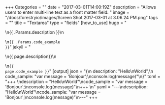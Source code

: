+++
Categories = ""
date = "2017-03-01T14:00:19Z"
description = "Allows users to enter multi-line text as a front matter field. "
image = "/docs/forestryio/images/Screen Shot 2017-03-01 at 3.06.24 PM.png"
tags = ""
title = "Textarea"
type = "fields"
[how_to_use]
hugo = "<p>\n{{ .Params.description }}\n</p>\n<code>{{ .Params.code_example }}</code>"
jekyll = "<p>\n{{ page.description}}\n</p>\n<code>{{ page.code_example }}</code>"
[output]
json = "{\n  description: \"Hello\\nWorld\",\n  code_sample: \"var message = 'Bonjour';\\nconsole.log(message)\"\n}"
toml = "+++ \ndescription = \"Hello\\nWorld\"\ncode_sample = \"var message = 'Bonjour';\\nconsole.log(message)\"\n+++ \n"
yaml = "---\ndescription: \"Hello\\nWorld\"\ncode_sample: \"var message = 'Bonjour';\\nconsole.log(message)\"\n---"
+++
